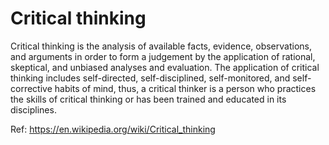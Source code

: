 # Critical thinking

Critical thinking is the analysis of available facts, evidence, observations, and arguments in order to form a judgement by the application of rational, skeptical, and unbiased analyses and evaluation. The application of critical thinking includes self-directed, self-disciplined, self-monitored, and self-corrective habits of mind, thus, a critical thinker is a person who practices the skills of critical thinking or has been trained and educated in its disciplines.

Ref: https://en.wikipedia.org/wiki/Critical_thinking
